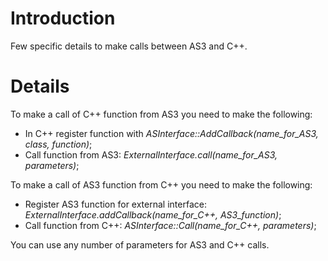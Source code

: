 # Introduction #

Few specific details to make calls between AS3 and C++.

# Details #

To make a call of C++ function from AS3 you need to make the following:
  * In C++ register function with _ASInterface::AddCallback(name\_for\_AS3, class, function)_;
  * Call function from AS3: _ExternalInterface.call(name\_for\_AS3, parameters)_;

To make a call of AS3 function from C++ you need to make the following:
  * Register AS3 function for external interface: _ExternalInterface.addCallback(name\_for\_C++, AS3\_function)_;
  * Call function from C++: _ASInterface::Call(name\_for\_C++, parameters)_;

You can use any number of parameters for AS3 and C++ calls.